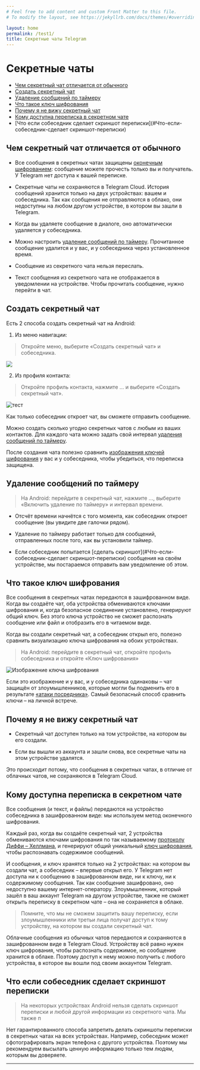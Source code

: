 ```yaml
---
# Feel free to add content and custom Front Matter to this file.
# To modify the layout, see https://jekyllrb.com/docs/themes/#overriding-theme-defaults

layout: home
permalink: /test1/
title: Секретные чаты Telegram
---
```

# Секретные чаты
- [Чем секретный чат отличается от обычного](#Чем-секретный-чат-отличается-от-обычного)
- [Создать секретный чат](#Создать-секретный-чат)
- [Удаление сообщений по таймеру](#Удаление-сообщений-по-таймеру)
- [Что такое ключ шифрования](#Что-такое-ключ-шифрования)
- [Почему я не вижу секретный чат](#Почему-я-не-вижу-секретный-чат)
- [Кому доступна перeписка в секретном чате](#Кому-доступна-перeписка-в-секретном-чате)
- [Что если собеседник сделает скриншот переписки](#Что-если-собеседник-сделает скриншот-переписки)

## Чем секретный чат отличается от обычного

- Все сообщения в секретных чатах защищены [оконечным шифрованием](#Кому-доступна-перeписка-в-секретном-чате): сообщение можете прочесть только вы и получатель. У Telegram нет доступа к вашей переписке.

- Секретные чаты не сохраняются в Telegram Cloud. История сообщений хранится только на двух устройствах: вашем и собеседника. Так как сообщения не отправляются в облако, они недоступны на любом другом устройстве, в котором вы зашли в Telegram.

- Когда вы удаляете сообщение в диалоге, оно автоматически удаляется у собеседника.

- Можно настроить [удаление сообщений по таймеру](#Удаление-сообщений-по-таймеру). Прочитанное сообщение удалится и у вас, и у собеседника через установленное время.

- Сообщение из секретного чата нельзя переслать.

- Текст сообщения из секретного чата не отображается в уведомлении на устройстве. Чтобы прочитать сообщение, нужно перейти в чат.


## Cоздать секретный чат

Есть 2 способа создать секретный чат на Android:

1. Из меню навигации:

> Откройте меню, выберите «Создать секретный чат» и собеседника.

![](imgs/create.jpg)

2. Из профиля контакта:

> Откройте профиль контакта, нажмите ... и выберите «Создать секретный чат».

![тест](imgs/сreate-profile.jpg)

Как только собеседник откроет чат, вы сможете отправить сообщение.

Можно создать сколько угодно секретных чатов с любым из ваших контактов. Для каждого чата можно задать свой интервал [удаления сообщений по таймеру](#Удаление-сообщений-по-таймеру).

После создания чата полезно сравнить [изображения ключей шифрования](#Что-такое-ключ-шифрования) у вас и у собеседника, чтобы убедиться, что переписка защищена.


## Удаление сообщений по таймеру

> На Android: перейдите в секретный чат, нажмите …, выберите «Включить удаление по таймеру» и интервал времени.

- Отсчёт времени начнётся с того момента, как собеседник откроет сообщение (вы увидите две галочки рядом).

- Удаление по таймеру работает только для сообщений, отправленных после того, как вы установили таймер.

- Если собеседник попытается [сделать скриншот](#Что-если-собеседник-сделает скриншот-переписки) сообщения на своём устройстве, мы постараемся отправить вам уведомление об этом.


## Что такое ключ шифрования

Все сообщения в секретных чатах передаются в зашифрованном виде. Когда вы создаёте чат, оба устройства обмениваются ключами шифрования и, когда безопасное соединение установлено, генерируют общий ключ. Без этого ключа устройство не сможет распознать сообщение или файл и отобразить его в читаемом виде.

Когда вы создали секретный чат, а собеседник открыл его, полезно сравнить визуализацию ключа шифрования на обоих устройствах.

> На Android: перейдите в секретный чат, откройте профиль собеседника и откройте «Ключ шифрования»

![Изображение ключа шифрования](imgs/key.jpg)

Если это изображение и у вас, и у собеседника одинаковы – чат защищён от злоумышленников, которые могли бы подменить его в результате [«атаки посредника»](https://ru.wikipedia.org/wiki/%D0%90%D1%82%D0%B0%D0%BA%D0%B0_%D0%BF%D0%BE%D1%81%D1%80%D0%B5%D0%B4%D0%BD%D0%B8%D0%BA%D0%B0). Самый безопасный способ сравнить ключи – на личной встрече.


## Почему я не вижу секретный чат

- Секретный чат доступен только на том устройстве, на котором вы его создали.

- Если вы вышли из аккаунта и зашли снова, все секретные чаты на этом устройстве удалятся.

Это происходит потому, что сообщения в секретных чатах, в отличие от облачных чатов, не сохраняются в Telegram Cloud.


## Кому доступна переписка в секретном чате

Все сообщения (и текст, и файлы) передаются на устройство собеседника в зашифрованном виде: мы используем метод оконечного шифрования.

Каждый раз, когда вы создаёте секретный чат, 2 устройства обмениваются ключами шифрования по так называемому [протоколу Диффи – Хеллмана](https://ru.wikipedia.org/wiki/%D0%9F%D1%80%D0%BE%D1%82%D0%BE%D0%BA%D0%BE%D0%BB_%D0%94%D0%B8%D1%84%D1%84%D0%B8_%E2%80%94_%D0%A5%D0%B5%D0%BB%D0%BB%D0%BC%D0%B0%D0%BD%D0%B0), и генерируют общий уникальный [ключ шифрования](#Что-такое-ключ-шифрования), чтобы распознавать содержимое сообщений.

И сообщения, и ключ хранятся только на 2 устройствах: на котором вы создали чат, а собеседник – впервые открыл его. У Telegram нет доступа ни к сообщению в зашифрованном виде, ни к ключу, ни к содержимому сообщения. Так как сообщение зашифровано, оно недоступно вашему интернет-оператору. Злоумышленник, который зашёл в ваш аккаунт Telegram на другом устройстве, также не сможет открыть переписку в секретном чате – она не сохраняется в облаке.

> Помните, что мы не сможем защитить вашу переписку, если злоумышленники или третьи лица получат доступ к тому устройству, на котором вы создали секретный чат.

Облачные сообщения из обычных чатов передаются и сохраняются в зашифрованном виде в Telegram Cloud. Устройству всё равно нужен ключ шифрования, чтобы распознать содержимое, но сообщение хранится в облаке. Поэтому доступ к нему можно получить с любого устройства, в которое вы вошли под своим аккаунтом Telegram.


## Что если собеседник сделает скриншот переписки

> На некоторых устройствах Android нельзя сделать скриншот переписки и любой другой информации из секретного чата. Мы также п

Нет гарантированного способа запретить делать скриншоты переписки в секретных чатах на всех устройствах. Например, собеседник может сфотографировать экран телефона с другого устройства. Поэтому мы рекомендуем высылать ценную информацию только тем людям, которым вы доверяете.



---
